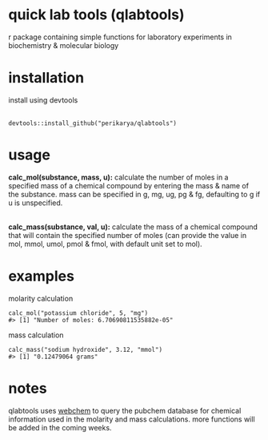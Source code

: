 # quick lab tools (qlabtools)
r package containing simple functions for laboratory experiments in biochemistry &amp; molecular biology

<h1>installation</h1>
install using devtools <br><br>

```
devtools::install_github("perikarya/qlabtools")
```

<h1>usage</h1>
<b>calc_mol(substance, mass, u):</b> calculate the number of moles in a specified mass of a chemical compound by entering the mass & name of the substance. mass can be specified in g, mg, ug, pg & fg, defaulting to g if u is unspecified. <br><br>

<b>calc_mass(substance, val, u):</b> calculate the mass of a chemical compound that will contain the specified number of moles (can provide the value in mol, mmol, umol, pmol & fmol, with default unit set to mol).

<h1>examples</h1>

molarity calculation

```
calc_mol("potassium chloride", 5, "mg")
#> [1] "Number of moles: 6.70690811535882e-05"
```

mass calculation

```
calc_mass("sodium hydroxide", 3.12, "mmol")
#> [1] "0.12479064 grams"
```

<h1>notes</h1>

qlabtools uses <a href="https://github.com/ropensci/webchem">webchem</a> to query the pubchem database for chemical information used in the molarity and mass calculations. more functions will be added in the coming weeks.
